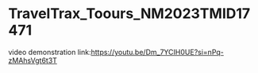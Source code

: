 # TravelTrax_Toours_NM2023TMID17471

video demonstration link:https://youtu.be/Dm_7YCIH0UE?si=nPq-zMAhsVgt6t3T 
